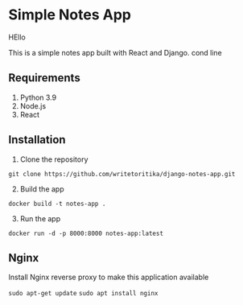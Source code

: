 # Simple Notes App
HEllo


This is a simple notes app built with React and Django.
cond line
## Requirements
1. Python 3.9
2. Node.js
3. React

## Installation
1. Clone the repository
```
git clone https://github.com/writetoritika/django-notes-app.git
```

2. Build the app
```
docker build -t notes-app .
```

3. Run the app
```
docker run -d -p 8000:8000 notes-app:latest
```

## Nginx

Install Nginx reverse proxy to make this application available

`sudo apt-get update`
`sudo apt install nginx`

